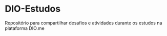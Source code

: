 # DIO-Estudos
Repositório para compartilhar desafios e atividades durante os estudos na plataforma DIO.me

